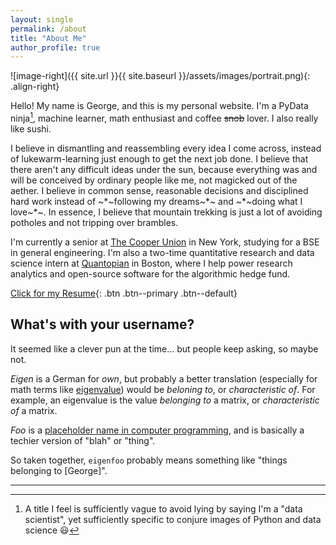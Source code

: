 ```yaml
---
layout: single
permalink: /about
title: "About Me"
author_profile: true
---
```


![image-right]({{ site.url }}{{ site.baseurl }}/assets/images/portrait.png){: .align-right}

Hello! My name is George, and this is my personal website. I'm a PyData
ninja[^1], machine learner, math enthusiast and coffee ~~snob~~ lover. I also
really like sushi.

I believe in dismantling and reassembling every idea I come across, instead of
lukewarm-learning just enough to get the next job done. I believe that there
aren't any difficult ideas under the sun, because everything was and will be
conceived by ordinary people like me, not magicked out of the aether. I believe
in common sense, reasonable decisions and disciplined hard work instead of
~*~following my dreams~*~ and ~*~doing what I love~*~. In essence, I
believe that mountain trekking is just a lot of avoiding potholes and not
tripping over brambles.

I'm currently a senior at [The Cooper Union](http://cooper.edu/welcome) in New
York, studying for a BSE in general engineering. I'm also a two-time
quantitative research and data science intern at
[Quantopian](https://www.quantopian.com/) in Boston, where I help power research
analytics and open-source software for the algorithmic hedge fund.

[Click for my Resume](https://github.com/eigenfoo/eigenfoo.xyz/raw/master/assets/documents/resume.pdf){: .btn .btn--primary .btn--default}

## What's with your username?

It seemed like a clever pun at the time... but people keep asking, so maybe not.

_Eigen_ is a German for _own_, but probably a better translation (especially for
math terms like
[eigenvalue](https://en.wikipedia.org/wiki/Eigenvalues_and_eigenvectors)) would
be _beloning to_, or _characteristic of_. For example, an eigenvalue is the
value _belonging to_ a matrix, or _characteristic of_ a matrix.

_Foo_ is a [placeholder name in computer
programming](https://en.wikipedia.org/wiki/Foobar), and is basically a techier
version of "blah" or "thing".

So taken together, `eigenfoo` probably means something like "things
belonging to [George]".

---

[^1]: A title I feel is sufficiently vague to avoid lying by saying I'm a "data scientist", yet sufficiently specific to conjure images of Python and data science :smiley:
